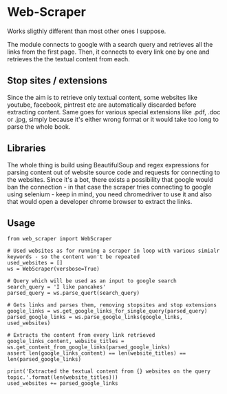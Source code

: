 # Web-Scraper

Works sligthly different than most other ones I suppose. 

The module connects to google with a search query and retrieves all the links from the first page. 
Then, it connects to every link one by one and retrieves the the textual content from each.

## Stop sites / extensions

Since the aim is to retrieve only textual content, some websites like youtube, facebook, pintrest etc are automatically discarded 
before extracting content. Same goes for various special extensions like .pdf, .doc or .jpg, simply because it's either wrong format
or it would take too long to parse the whole book.

## Libraries

The whole thing is build using BeautifulSoup and regex expressions for parsing content out of website source code and requests for
connecting to the websites. Since it's a bot, there exists a possibility that google would ban the connection - in that case the scraper
tries connecting to google using selenium - keep in mind, you need chromedriver to use it and also that would open a developer 
chrome browser to extract the links.

## Usage

```
from web_scraper import WebScraper

# Used websites as for running a scraper in loop with various simialr keywords - so the content won't be repeated
used_websites = []
ws = WebScraper(versbose=True)

# Query which will be used as an input to google search
search_query = 'I like pancakes'
parsed_query = ws.parse_quert(search_query)

# Gets links and parses them, removing stopsites and stop extensions
google_links = ws.get_google_links_for_single_query(parsed_query)
parsed_google_links = ws.parse_google_links(google_links, used_websites)

# Extracts the content from every link retrieved
google_links_content, website_titles = ws.get_content_from_google_links(parsed_google_links)
assert len(google_links_content) == len(website_titles) == len(parsed_google_links)

print('Extracted the textual content from {} websites on the query topic.'.format(len(website_titles)))
used_websites += parsed_google_links
```
